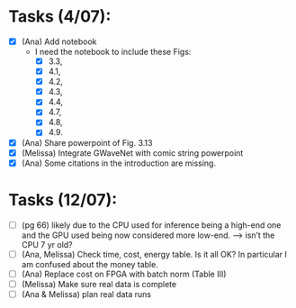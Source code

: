 # Tasks (4/07):

- [X]  (Ana) Add notebook
    - I need the notebook to include these Figs:
        - [X] 3.3,
        - [X] 4.1,
        - [X] 4.2,
        - [X] 4.3,
        - [X] 4.4,
        - [X] 4.7,
        - [X] 4.8,
        - [X] 4.9.
- [X]  (Ana) Share powerpoint of Fig. 3.13
- [X]  (Melissa) Integrate GWaveNet with comic string powerpoint
- [X]  (Ana) Some citations in the introduction are missing.

# Tasks (12/07):

- [ ]  (pg 66) likely due to the CPU used for inference being a high-end one and the GPU used being now considered more low-end. —> isn’t the CPU 7 yr old?
- [ ]  (Ana, Melissa) Check time, cost, energy table. Is it all OK? In particular I am confused about the money table.
- [ ]  (Ana) Replace cost on FPGA with batch norm (Table III)
- [ ]  (Melissa) Make sure real data is complete
- [ ]  (Ana & Melissa) plan real data runs
